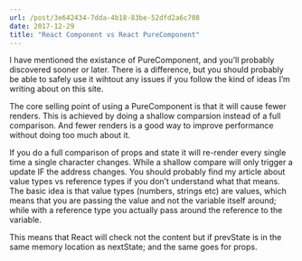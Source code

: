 ```yaml
---
url: /post/3e642434-7dda-4b18-83be-52dfd2a6c708
date: 2017-12-29
title: "React Component vs React PureComponent"
---
```


I have mentioned the existance of PureComponent, and you&#8217;ll probably discovered sooner or later. There is a difference, but you should probably be able to safely use it wihtout any issues if you follow the kind of ideas I&#8217;m writing about on this site.



The core selling point of using a PureComponent is that it will cause <span class="underline">fewer</span> renders. This is achieved by doing a shallow comparsion instead of a full comparison. And fewer renders is a good way to improve performance without doing too much about it.



If you do a full comparison of props and state it will re-render every single time a single character changes. While a shallow compare will only trigger a update IF the address changes. You should probably find my article about value types vs reference types if you don&#8217;t understand what that means. The basic idea is that value types (numbers, strings etc) are values, which means that you are passing the value and not the variable itself around; while with a reference type you actually pass around the reference to the variable.



This means that React will check not the content but if prevState is in the same memory location as nextState; and the same goes for props.